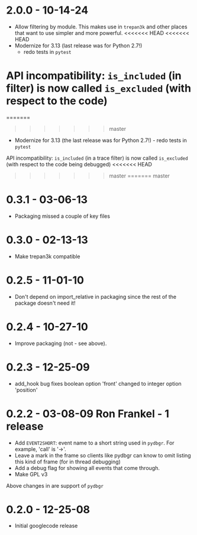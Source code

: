 2.0.0 - 10-14-24
================

* Allow filtering by module. This makes use in ``trepan3k`` and other places that want to use simpler and more powerful.
<<<<<<< HEAD
<<<<<<< HEAD
* Modernize for 3.13 (last release was for Python 2.7!)
  - redo tests in `pytest`

API incompatibility:
  `is_included` (in filter) is now called `is_excluded` (with respect to the code)
=======
=======
>>>>>>> master
* Modernize for 3.13 (the last release was for Python 2.7!) - redo tests in `pytest`

API incompatibility:
  `is_included` (in a trace filter) is now called `is_excluded` (with respect to the code being debugged)
<<<<<<< HEAD
>>>>>>> master
=======
>>>>>>> master

0.3.1 - 03-06-13
================

* Packaging missed a couple of key files

0.3.0 - 02-13-13
================

* Make trepan3k compatible

0.2.5 - 11-01-10
================

* Don't depend on import_relative in packaging since the rest of the  package doesn't need it!

0.2.4 - 10-27-10
================

* Improve packaging (not - see above).

0.2.3 - 12-25-09
================

* add_hook bug fixes boolean option 'front' changed to integer option 'position'

0.2.2 - 03-08-09 Ron Frankel - 1 release
========================================

* Add `EVENT2SHORT`: event name to a short string used in `pydbgr`. For example, 'call' is '->'.
* Leave a mark in the frame so clients like pydbgr can know to omit
  listing this kind of frame (for in thread debugging)
* Add a debug flag for showing all events that come through.
* Make GPL v3

Above changes in are support of `pydbgr`

0.2.0 - 12-25-08
================

* Initial googlecode release
